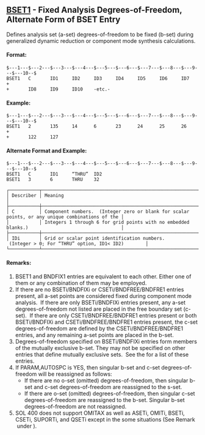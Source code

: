 ## [BSET1](https://nexus.hexagon.com/documentationcenter/bundle/MSC_Nastran_2022.4/page/Nastran_Combined_Book/qrg/bulkab/TOC.BSET1.xhtml) - Fixed Analysis Degrees-of-Freedom, Alternate Form of BSET Entry

Defines analysis set (a-set) degrees-of-freedom to be fixed (b-set) during generalized dynamic reduction or component mode synthesis calculations.

#### Format:

```nastran
$---1---$---2---$---3---$---4---$---5---$---6---$---7---$---8---$---9---$---10--$
BSET1   C       ID1     ID2     ID3     ID4     ID5     ID6     ID7     +       
+       ID8     ID9     ID10    -etc.-                                          
```

#### Example:

```nastran
$---1---$---2---$---3---$---4---$---5---$---6---$---7---$---8---$---9---$---10--$
BSET1   2       135     14      6       23      24      25      26      +       
+       122     127                                                             
```

#### Alternate Format and Example:

```nastran
$---1---$---2---$---3---$---4---$---5---$---6---$---7---$---8---$---9---$---10--$
BSET1   C       ID1     “THRU”  ID2                                             
BSET1   3       6       THRU    32                                              
```

```text
┌───────────┬─────────────────────────────────────────────────────────────────────────────────────────────────┐
│ Describer │ Meaning                                                                                         │
├───────────┼─────────────────────────────────────────────────────────────────────────────────────────────────┤
│ C         │ Component numbers.  (Integer zero or blank for scalar points, or any unique combinations of the │
│           │ Integers 1 through 6 for grid points with no embedded blanks.)                                  │
├───────────┼─────────────────────────────────────────────────────────────────────────────────────────────────┤
│ IDi       │ Grid or scalar point identification numbers.  (Integer > 0; For “THRU” option, ID1< ID2)        │
└───────────┴─────────────────────────────────────────────────────────────────────────────────────────────────┘
```

#### Remarks:

1. BSET1 and BNDFIX1 entries are equivalent to each other. Either one of them or any combination of them may be employed.
2. If there are no BSETi/BNDFIXi or CSETi/BNDFREE/BNDFRE1 entries present, all a-set points are considered fixed during component mode analysis.  If there are only BSETi/BNDFIXi entries present, any a-set degrees-of-freedom not listed are placed in the free boundary set (c-set).  If there are only CSETi/BNDFREE/BNDFRE1 entries present or both BSETi/BNDFIXi and CSETi/BNDFREE/BNDFRE1 entries present, the c-set degrees-of-freedom are defined by the CSETi/BNDFREE/BNDFRE1 entries, and any remaining a-set points are placed in the b-set.
3. Degrees-of-freedom specified on BSETi/BNDFIXi entries form members of the mutually exclusive b-set. They may not be specified on other entries that define mutually exclusive sets.  See the   for a list of these entries.
4. If PARAM,AUTOSPC is YES, then singular b-set and c-set degrees-of-freedom will be reassigned as follows:
     - If there are no o-set (omitted) degrees-of-freedom, then singular b-set and c-set degrees-of-freedom are reassigned to the s-set.
     - If there are o-set (omitted) degrees-of-freedom, then singular c-set degrees-of-freedom are reassigned to the b-set. Singular b-set degrees-of-freedom are not reassigned.
5. SOL 400 does not support OMITAX as well as ASETi, OMITi, BSETi, CSETi, SUPORTi, and QSETi except in the some situations (See Remark   under  ).
